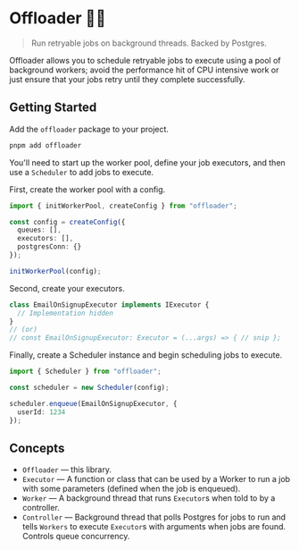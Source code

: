 # Offloader 🧵🐝

> Run retryable jobs on background threads. Backed by Postgres.

Offloader allows you to schedule retryable jobs to execute using a pool of
background workers; avoid the performance hit of CPU intensive work or just
ensure that your jobs retry until they complete successfully.

## Getting Started

Add the `offloader` package to your project.

```sh
pnpm add offloader
```

You'll need to start up the worker pool, define your job executors,
and then use a `Scheduler` to add jobs to execute.

First, create the worker pool with a config.

```ts
import { initWorkerPool, createConfig } from "offloader";

const config = createConfig({
  queues: [],
  executors: [],
  postgresConn: {}
});

initWorkerPool(config);
```

Second, create your executors.

```ts
class EmailOnSignupExecutor implements IExecutor {
  // Implementation hidden
}
// (or)
// const EmailOnSignupExecutor: Executor = (...args) => { // snip };
```

Finally, create a Scheduler instance and begin scheduling jobs to execute.

```ts
import { Scheduler } from "offloader";

const scheduler = new Scheduler(config);

scheduler.enqueue(EmailOnSignupExecutor, {
  userId: 1234
});
```

## Concepts

- `Offloader` — this library.
- `Executor` — A function or class that can be used by a Worker to run a job
  with some parameters (defined when the job is enqueued).
- `Worker` — A background thread that runs `Executor`s when told to by a
  controller.
- `Controller` — Background thread that polls Postgres for jobs to run and tells
  `Workers` to execute `Executor`s with arguments when jobs are found. Controls
  queue concurrency.
